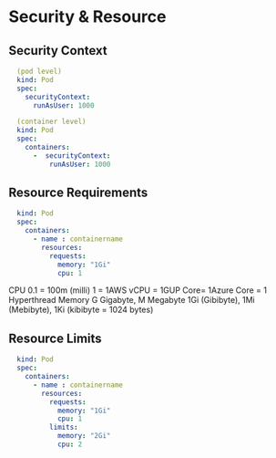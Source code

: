 # Security & Resource

## Security Context

```yaml
  (pod level)
  kind: Pod
  spec:
    securityContext:
      runAsUser: 1000

  (container level)
  kind: Pod
  spec:
    containers:
      -  securityContext:
          runAsUser: 1000
```

## Resource Requirements

```yaml
  kind: Pod
  spec:
    containers:
      - name : containername
        resources:
          requests:
            memory: "1Gi"
            cpu: 1
```

  CPU 0.1 = 100m (milli)
        1 = 1AWS vCPU = 1GUP Core= 1Azure Core = 1 Hyperthread
    Memory
        G Gigabyte, M Megabyte
        1Gi (Gibibyte), 1Mi (Mebibyte), 1Ki (kibibyte = 1024 bytes)

## Resource Limits

```yaml
  kind: Pod
  spec:
    containers:
      - name : containername
        resources:
          requests:
            memory: "1Gi"
            cpu: 1
          limits:
            memory: "2Gi"
            cpu: 2
```
